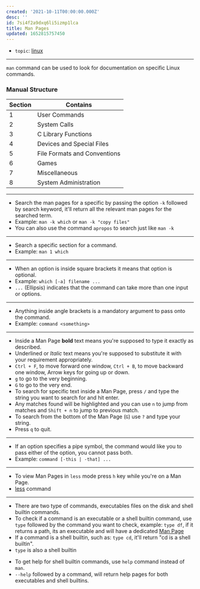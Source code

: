 ```yaml
---
created: '2021-10-11T00:00:00.000Z'
desc: ''
id: 7si4f2a9dxq6li5izmp1lca
title: Man Pages
updated: 1652815757450
---
```

   
   
- `topic`: [linux](../topics/linux.md)   
   
   
---   
   
`man` command can be used to look for documentation on specific Linux commands.   
   
### Manual Structure   
   
<table>   
<thead>   
<tr class="header">   
<th>Section</th>   
<th>Contains</th>   
</tr>   
</thead>   
<tbody>   
<tr class="odd">   
<td>1</td>   
<td>User Commands</td>   
</tr>   
<tr class="even">   
<td>2</td>   
<td>System Calls</td>   
</tr>   
<tr class="odd">   
<td>3</td>   
<td>C Library Functions</td>   
</tr>   
<tr class="even">   
<td>4</td>   
<td>Devices and Special Files</td>   
</tr>   
<tr class="odd">   
<td>5</td>   
<td>File Formats and Conventions</td>   
</tr>   
<tr class="even">   
<td>6</td>   
<td>Games</td>   
</tr>   
<tr class="odd">   
<td>7</td>   
<td>Miscellaneous</td>   
</tr>   
<tr class="even">   
<td>8</td>   
<td>System Administration</td>   
</tr>   
</tbody>   
</table>   
   
   
---   
   
   
- Search the man pages for a specific by passing the option `-k` followed by search keyword, it'll return all the relevant man pages for the searched term.   
- Example: `man -k which` or `man -k "copy files"`   
- You can also use the command `apropos` to search just like `man -k`   
   
   
---   
   
   
- Search a specific section for a command.   
- Example: `man 1 which`   
   
   
---   
   
   
- When an option is inside square brackets it means that option is optional.   
- Example: `which [-a] filename ...`   
- `...` (Ellipsis) indicates that the command can take more than one input or options.   
   
   
---   
   
   
- Anything inside angle brackets is a mandatory argument to pass onto the command.   
- Example: `command <something>`   
   
   
---   
   
   
- Inside a Man Page **bold** text means you're supposed to type it exactly as described.   
- <span class="underline">Underlined</span> or _Italic_ text means you're supposed to substitute it with your requirement appropriately.   
- `Ctrl + F`, to move forward one window, `Ctrl + B`, to move backward one window, Arrow keys for going up or down.   
- `g` to go to the very beginning.   
- `G` to go to the very end.   
- To search for specific text inside a Man Page, press `/` and type the string you want to search for and hit enter.   
- Any matches found will be highlighted and you can use `n` to jump from matches and `Shift + n` to jump to previous match.   
- To search from the bottom of the Man Page (`G`) use `?` and type your string.   
- Press `q` to quit.   
   
   
---   
   
   
- If an option specifies a pipe symbol, the command would like you to pass either of the option, you cannot pass both.   
- Example: `command [-this | -that] ...`   
   
   
---   
   
   
- To view Man Pages in `less` mode press `h` key while you're on a Man Page.   
- [less](../devlog/less.md) command   
   
   
---   
   
   
- There are two type of commands, executables files on the disk and shell builtin commands.   
- To check if a command is an executable or a shell builtin command, use `type` followed by the command you want to check, example: `type df`, if it returns a path, its an executable and will have a dedicated [Man Page](../devlog/man%20pages.md)   
- If a command is a shell builtin, such as: `type cd`, it'll return "cd is a shell builtin".   
- `type` is also a shell builtin   
   
<!-- end list -->   
   
   
- To get help for shell builtin commands, use `help` command instead of `man`.   
- `--help` followed by a command, will return help pages for both executables and shell builtins.